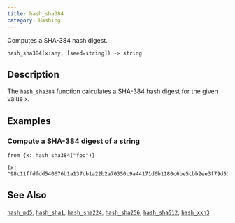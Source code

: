 ```yaml
---
title: hash_sha384
category: Hashing
---
```


Computes a SHA-384 hash digest.

```tql
hash_sha384(x:any, [seed=string]) -> string
```

## Description

The `hash_sha384` function calculates a SHA-384 hash digest for the given value
`x`.

## Examples

### Compute a SHA-384 digest of a string

```tql
from {x: hash_sha384("foo")}
```

```tql
{x: "98c11ffdfdd540676b1a137cb1a22b2a70350c9a44171d6b1180c6be5cbb2ee3f79d532c8a1dd9ef2e8e08e752a3babb"}
```

## See Also

[`hash_md5`](/reference/functions/hash_md5),
[`hash_sha1`](/reference/functions/hash_sha1),
[`hash_sha224`](/reference/functions/hash_sha224),
[`hash_sha256`](/reference/functions/hash_sha256),
[`hash_sha512`](/reference/functions/hash_sha512),
[`hash_xxh3`](/reference/functions/hash_xxh3)
